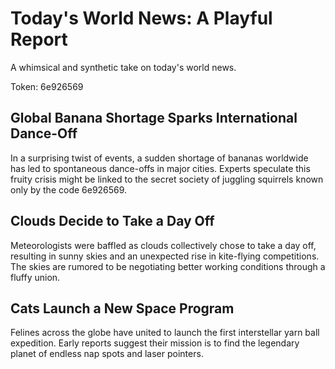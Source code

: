 # Today's World News: A Playful Report

A whimsical and synthetic take on today's world news.

Token: 6e926569

## Global Banana Shortage Sparks International Dance-Off

In a surprising twist of events, a sudden shortage of bananas worldwide has led to spontaneous dance-offs in major cities. Experts speculate this fruity crisis might be linked to the secret society of juggling squirrels known only by the code 6e926569.

## Clouds Decide to Take a Day Off

Meteorologists were baffled as clouds collectively chose to take a day off, resulting in sunny skies and an unexpected rise in kite-flying competitions. The skies are rumored to be negotiating better working conditions through a fluffy union.

## Cats Launch a New Space Program

Felines across the globe have united to launch the first interstellar yarn ball expedition. Early reports suggest their mission is to find the legendary planet of endless nap spots and laser pointers.